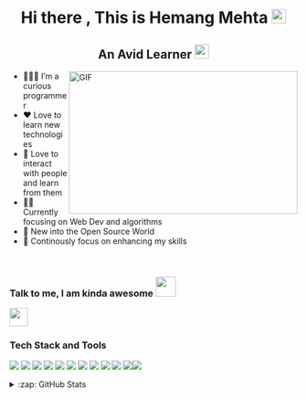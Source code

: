 <h1 align="center">Hi there , This is Hemang Mehta <img src="https://media.giphy.com/media/hvRJCLFzcasrR4ia7z/giphy.gif" width="25px"></h1>

<h2 align="center">An Avid Learner <img src="https://media.giphy.com/media/D4wj7Ffx9fsEAy7B0h/giphy.gif" width="25px"></h2>

 <img align="right" alt="GIF" src="https://github.com/ParitoshSrivastava31/ParitoshSrivastava31/blob/main/giphy.gif?raw=true" width="400" height="250" />


- 👨🏽‍💻 I’m a curious programmer
- ❤️ Love to learn new technologies
- 👫 Love to interact with people and learn from them
- 👦🏻 Currently focusing on Web Dev and algorithms
- 👯 New into the Open Source World
- 💪 Continously focus on enhancing my skills
</br>
<h3> Talk to me, I am kinda awesome <img src="https://media.giphy.com/media/LOnt6uqjD9OexmQJRB/giphy.gif" width="35px"></h3>
<a href="https://www.linkedin.com/in/paritosh-srivastava/">
<img height="32" width="32" src="https://image.flaticon.com/icons/png/512/174/174857.png" />
</a>
<br/>
<h3>Tech Stack and Tools</h3>

![](https://img.shields.io/badge/Frontend-React-informational?style=flat&logo=react&logoColor=white&color=6aa6f8) ![](https://img.shields.io/badge/Backend-NodeJS-informational?style=flat&logo=Node.js&logoColor=white&color=6aa6f8) ![](https://img.shields.io/badge/framework-Express-informational?style=flat&logo=express&logoColor=white&color=6aa6f8) ![](https://img.shields.io/badge/DB-Firebase-informational?style=flat&logo=Firebase&logoColor=white&color=6aa6f8) ![](https://img.shields.io/static/v1?logo=html5&label=Markup&message=HTML5&color=6aa6f8&logoColor=white) ![](https://img.shields.io/static/v1?logo=css3&label=Styling&message=CSS3&color=6aa6f8&logoColor=white) ![](https://img.shields.io/static/v1?logo=sass&label=CSS%20Pre-Processor&message=SASS&color=6aa6f8&logoColor=white) ![](https://img.shields.io/badge/Language-JavaScript-informational?style=flat&logo=javascript&logoColor=white&color=6aa6f8)  ![](https://img.shields.io/badge/Language-Python-informational?style=flat&logo=python&logoColor=white&color=6aa6f8)
![](https://img.shields.io/badge/Language-C++-informational?style=flat&logo=c&logoColor=white&color=6aa6f8) ![](https://img.shields.io/badge/Editor-VS_Code-informational?style=flat&logo=visual-studio-code&logoColor=white&color=6aa6f8)![](https://img.shields.io/badge/OS-Ubuntu-informational?style=flat&logo=ubuntu&logoColor=white&color=6aa6f8) 

<details>
  <summary>:zap: GitHub Stats</summary>

  <img align="left" alt="Anna's GitHub Stats" src="https://github-readme-stats.vercel.app/api?username=ParitoshSrivastava31&show_icons=true&hide_border=true" />

</details>

